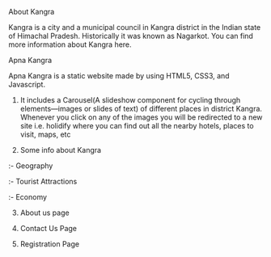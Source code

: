 About Kangra

Kangra is a city and a municipal council in Kangra district in the Indian state of Himachal Pradesh. Historically it was known as Nagarkot. You can find more information about Kangra here.

Apna Kangra

Apna Kangra is a static website made by using HTML5, CSS3, and Javascript.

1. It includes a Carousel(A slideshow component for cycling through elements—images or slides of text) of different places in district Kangra.
Whenever you click on any of the images you will be redirected to a new site i.e. holidify where you can find out all the nearby hotels, places to visit, maps, etc

2. Some info about Kangra

  :- Geography

  :- Tourist Attractions

  :- Economy

3. About us page

4. Contact Us Page

5. Registration Page
